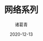 ---
date: 2020-12-13
description: "揭开网络的层层迷雾"
image: "images/recommend_site/xingyouji.jpg"
title: "网络系列"
author: 诸葛青
authorEmoji: 🎅
pinned: false
tags:
- 
series:
- 网络系列
---
